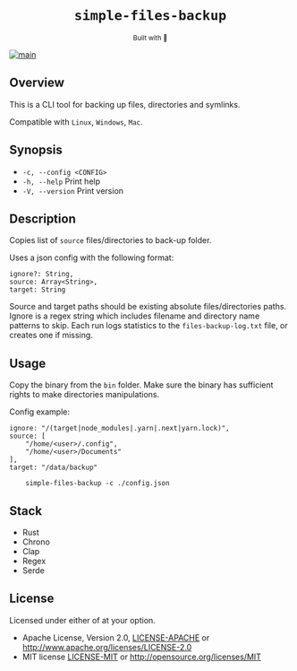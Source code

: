 <div align="center">
  <h1><code>simple-files-backup</code></h1><sub>Built with 🦀</sub>
</div>

[![main](https://github.com/arthurhovhannisyan31/simple-files-backup/actions/workflows/code-validation.yml/badge.svg?branch=main)](https://github.com/arthurhovhannisyan31/simple-files-backup/actions/workflows/code-validation.yml)

## Overview

This is a CLI tool for backing up files, directories and symlinks.

Compatible with `Linux`, `Windows`, `Mac`.

## Synopsis

- `-c, --config <CONFIG>`
- `-h, --help`  Print help
- `-V, --version`  Print version

## Description

Copies list of `source` files/directories to back-up folder.

Uses a json config with the following format:

```
ignore?: String,
source: Array<String>,
target: String
```

Source and target paths should be existing absolute files/directories paths. Ignore is a regex string which includes
filename and directory name patterns to skip.
Each run logs statistics to the `files-backup-log.txt` file, or creates one if missing.

## Usage

Copy the binary from the `bin` folder.
Make sure the binary has sufficient rights to make directories manipulations.

Config example:

```
ignore: "/(target|node_modules|.yarn|.next|yarn.lock)",
source: [
    "/home/<user>/.config",
    "/home/<user>/Documents"
],
target: "/data/backup"
```

```shell
    simple-files-backup -c ./config.json
```

## Stack

- Rust
- Chrono
- Clap
- Regex
- Serde

## License

Licensed under either of at your option.

* Apache License, Version 2.0, [LICENSE-APACHE](./LICENSE-APACHE) or http://www.apache.org/licenses/LICENSE-2.0
* MIT license [LICENSE-MIT](./LICENSE-MIT) or http://opensource.org/licenses/MIT
